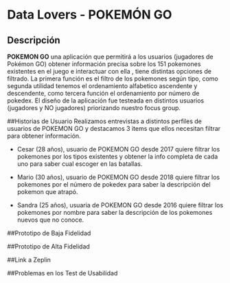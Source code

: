 # Data Lovers - POKEMÓN GO

## Descripción 
**POKEMON GO** una aplicación que permitirá a los usuarios (jugadores de Pokémon GO) obtener información precisa sobre los 151 pokemones existentes en el juego e interactuar con ella , tiene distintas opciones de filtrado.
La primera función es el filtro de los pokemones según tipo, como segunda utilidad tenemos el ordenamiento alfabetico ascendente y descendente, como tercera función el ordenamiento por número de pokedex.
El diseño de la aplicación fue testeada en distintos usuarios (jugadores y NO jugadores) priorizando nuestro focus group.

##Historias de Usuario
Realizamos entrevistas a distintos perfiles de usuarios de POKEMON GO y destacamos 3 items que ellos necesitan filtrar para obtener información.

- Cesar (28 años), usuario de POKEMON GO desde 2017 quiere filtrar los pokemones por los tipos existentes y obtener la info completa de cada uno para saber cual escoger en las batallas.

- Mario (30 años), usuario de POKEMON GO desde 2018 quiere filtrar los pokemones por el número de pokedex para saber la descripción del pokemon que atrapó.

- Sandra (25 años), usuaria de POKEMON GO desde 2016 quiere filtrar los pokemones por nombre para saber la descripción de los pokemones nuevos que no conoce.


##Prototipo de Baja Fidelidad 


##Prototipo de Alta Fidelidad

##Link a Zeplin

##Problemas en los Test de Usabilidad